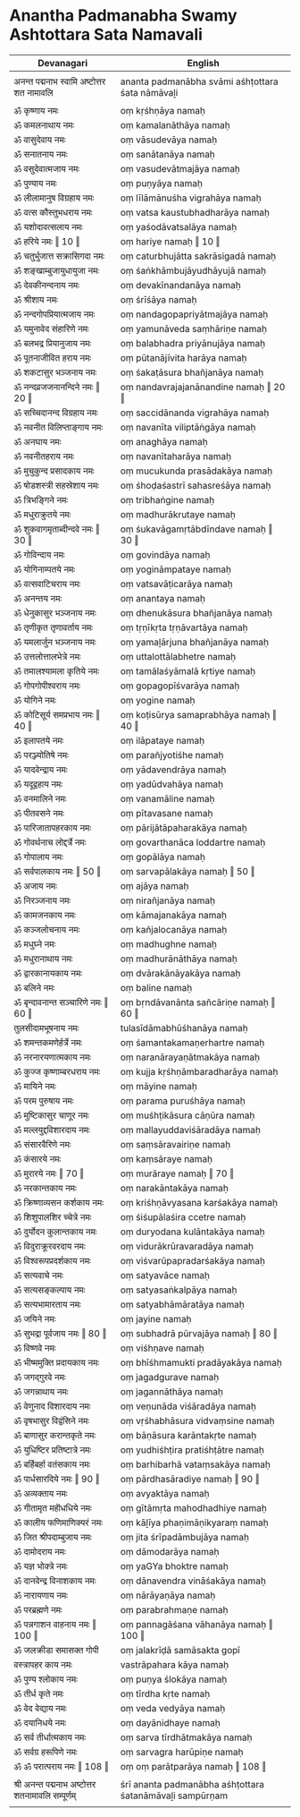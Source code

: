 # Anantha Padmanabha Swamy Ashtottara Sata Namavali

| Devanagari | English |
| ------ | ------ |
|  |  |
| अनन्त पद्मनाभ स्वामि अष्टोत्तर शत नामावलि   | ananta padmanābha svāmi aśhṭottara śata nāmāvaḻi   |
|  |  |
| ॐ कृष्णाय नमः   | oṃ kṛśhṇāya namaḥ   |
| ॐ कमलनाथाय नमः   | oṃ kamalanāthāya namaḥ   |
| ॐ वासुदेवाय नमः   | oṃ vāsudevāya namaḥ   |
| ॐ सनातनाय नमः   | oṃ sanātanāya namaḥ   |
| ॐ वसुदेवात्मजाय नमः   | oṃ vasudevātmajāya namaḥ   |
| ॐ पुण्याय नमः   | oṃ puṇyāya namaḥ   |
| ॐ लीलामानुष विग्रहाय नमः   | oṃ līlāmānuśha vigrahāya namaḥ   |
| ॐ वत्स कौस्तुभधराय नमः   | oṃ vatsa kaustubhadharāya namaḥ   |
| ॐ यशोदावत्सलाय नमः   | oṃ yaśodāvatsalāya namaḥ   |
| ॐ हरिये नमः ‖ 10 ‖   | oṃ hariye namaḥ ‖ 10 ‖   |
| ॐ चतुर्भुजात्त सक्रासिगदा नमः   | oṃ caturbhujātta sakrāsigadā namaḥ   |
| ॐ शङ्खाम्बुजायुधायुजा नमः   | oṃ śaṅkhāmbujāyudhāyujā namaḥ   |
| ॐ देवकीनन्दनाय नमः   | oṃ devakīnandanāya namaḥ   |
| ॐ श्रीशाय नमः   | oṃ śrīśāya namaḥ   |
| ॐ नन्दगोपप्रियात्मजाय नमः   | oṃ nandagopapriyātmajāya namaḥ   |
| ॐ यमुनावेद संहारिणे नमः   | oṃ yamunāveda saṃhāriṇe namaḥ   |
| ॐ बलभद्र प्रियानुजाय नमः   | oṃ balabhadra priyānujāya namaḥ   |
| ॐ पूतनाजीवित हराय नमः   | oṃ pūtanājīvita harāya namaḥ   |
| ॐ शकटासुर भञ्जनाय नमः   | oṃ śakaṭāsura bhañjanāya namaḥ   |
| ॐ नन्दव्रजजनानन्दिने नमः ‖ 20 ‖   | oṃ nandavrajajanānandine namaḥ ‖ 20 ‖   |
| ॐ सच्चिदानन्द विग्रहाय नमः   | oṃ saccidānanda vigrahāya namaḥ   |
| ॐ नवनीत विलिप्ताङ्गाय नमः   | oṃ navanīta viliptāṅgāya namaḥ   |
| ॐ अनघाय नमः   | oṃ anaghāya namaḥ   |
| ॐ नवनीतहराय नमः   | oṃ navanītaharāya namaḥ   |
| ॐ मुचुकुन्द प्रसादकाय नमः   | oṃ mucukunda prasādakāya namaḥ   |
| ॐ षोडशस्त्री सहस्रेशाय नमः   | oṃ śhoḍaśastrī sahasreśāya namaḥ   |
| ॐ त्रिभङ्गिने नमः   | oṃ tribhaṅgine namaḥ   |
| ॐ मधुराक्रुतये नमः   | oṃ madhurākrutaye namaḥ   |
| ॐ शुकवागमृताब्दीन्दवे नमः ‖ 30 ‖   | oṃ śukavāgamṛtābdīndave namaḥ ‖ 30 ‖   |
| ॐ गोविन्दाय नमः   | oṃ govindāya namaḥ   |
| ॐ योगिनाम्पतये नमः   | oṃ yogināmpataye namaḥ   |
| ॐ वत्सवाटिचराय नमः   | oṃ vatsavāṭicarāya namaḥ   |
| ॐ अनन्तय नमः   | oṃ anantaya namaḥ   |
| ॐ धेनुकासुर भञ्जनाय नमः   | oṃ dhenukāsura bhañjanāya namaḥ   |
| ॐ तृणीकृत तृणावर्ताय नमः   | oṃ tṛṇīkṛta tṛṇāvartāya namaḥ   |
| ॐ यमलार्जुन भञ्जनाय नमः   | oṃ yamaḻārjuna bhañjanāya namaḥ   |
| ॐ उत्तलोत्तालभेत्रे नमः   | oṃ uttalottālabhetre namaḥ   |
| ॐ तमालश्यामला कृतिये नमः   | oṃ tamālaśyāmalā kṛtiye namaḥ   |
| ॐ गोपगोपीश्वराय नमः   | oṃ gopagopīśvarāya namaḥ   |
| ॐ योगिने नमः   | oṃ yogine namaḥ   |
| ॐ कोटिसूर्य समप्रभाय नमः ‖ 40 ‖   | oṃ koṭisūrya samaprabhāya namaḥ ‖ 40 ‖   |
| ॐ इलापतये नमः   | oṃ ilāpataye namaḥ   |
| ॐ परञ्ज्योतिषे नमः   | oṃ parañjyotiśhe namaḥ   |
| ॐ यादवेन्द्राय नमः   | oṃ yādavendrāya namaḥ   |
| ॐ यदूद्वहाय नमः   | oṃ yadūdvahāya namaḥ   |
| ॐ वनमालिने नमः   | oṃ vanamāline namaḥ   |
| ॐ पीतवसने नमः   | oṃ pītavasane namaḥ   |
| ॐ पारिजातापहरकाय नमः   | oṃ pārijātāpaharakāya namaḥ   |
| ॐ गोवर्थनाच लोद्दर्त्रे नमः   | oṃ govarthanāca loddartre namaḥ   |
| ॐ गोपालाय नमः   | oṃ gopālāya namaḥ   |
| ॐ सर्वपालकाय नमः ‖ 50 ‖   | oṃ sarvapālakāya namaḥ ‖ 50 ‖   |
| ॐ अजाय नमः   | oṃ ajāya namaḥ   |
| ॐ निरञ्जनाय नमः   | oṃ nirañjanāya namaḥ   |
| ॐ कामजनकाय नमः   | oṃ kāmajanakāya namaḥ   |
| ॐ कञ्जलोचनाय नमः   | oṃ kañjalocanāya namaḥ   |
| ॐ मधुघ्ने नमः   | oṃ madhughne namaḥ   |
| ॐ मधुरानाथाय नमः   | oṃ madhurānāthāya namaḥ   |
| ॐ द्वारकानायकाय नमः   | oṃ dvārakānāyakāya namaḥ   |
| ॐ बलिने नमः   | oṃ baline namaḥ   |
| ॐ बृन्दावनान्त सञ्चारिणे नमः ‖ 60 ‖   | oṃ bṛndāvanānta sañcāriṇe namaḥ ‖ 60 ‖   |
| तुलसीदामभूषनाय नमः   | tulasīdāmabhūśhanāya namaḥ   |
| ॐ शमन्तकमणेर्हर्त्रे नमः   | oṃ śamantakamaṇerhartre namaḥ   |
| ॐ नरनारयणात्मकाय नमः   | oṃ naranārayaṇātmakāya namaḥ   |
| ॐ कुज्ज कृष्णाम्बरधराय नमः   | oṃ kujja kṛśhṇāmbaradharāya namaḥ   |
| ॐ मायिने नमः   | oṃ māyine namaḥ   |
| ॐ परम पुरुषाय नमः   | oṃ parama puruśhāya namaḥ   |
| ॐ मुष्टिकासुर चाणूर नमः   | oṃ muśhṭikāsura cāṇūra namaḥ   |
| ॐ मल्लयुद्दविशारदाय नमः   | oṃ mallayuddaviśāradāya namaḥ   |
| ॐ संसारवैरिणे नमः   | oṃ saṃsāravairiṇe namaḥ   |
| ॐ कंसारये नमः   | oṃ kaṃsāraye namaḥ   |
| ॐ मुरारये नमः ‖ 70 ‖   | oṃ murāraye namaḥ ‖ 70 ‖   |
| ॐ नरकान्तकाय नमः   | oṃ narakāntakāya namaḥ   |
| ॐ क्रिष्णाव्यसन कर्शकाय नमः   | oṃ kriśhṇāvyasana karśakāya namaḥ   |
| ॐ शिशुपालशिर च्चेत्रे नमः   | oṃ śiśupālaśira ccetre namaḥ   |
| ॐ दुर्योदन कुलान्तकाय नमः   | oṃ duryodana kulāntakāya namaḥ   |
| ॐ विदुराक्रूरवरदाय नमः   | oṃ vidurākrūravaradāya namaḥ   |
| ॐ विश्वरूपप्रदर्शकाय नमः   | oṃ viśvarūpapradarśakāya namaḥ   |
| ॐ सत्यवाचे नमः   | oṃ satyavāce namaḥ   |
| ॐ सत्यसङ्कल्पाय नमः   | oṃ satyasaṅkalpāya namaḥ   |
| ॐ सत्यभामारताय नमः   | oṃ satyabhāmāratāya namaḥ   |
| ॐ जयिने नमः   | oṃ jayine namaḥ   |
| ॐ सुभद्रा पूर्वजाय नमः ‖ 80 ‖   | oṃ subhadrā pūrvajāya namaḥ ‖ 80 ‖   |
| ॐ विष्णवे नमः   | oṃ viśhṇave namaḥ   |
| ॐ भीष्ममुक्ति प्रदायकाय नमः   | oṃ bhīśhmamukti pradāyakāya namaḥ   |
| ॐ जगद्गुरवे नमः   | oṃ jagadgurave namaḥ   |
| ॐ जगन्नाथाय नमः   | oṃ jagannāthāya namaḥ   |
| ॐ वेणुनाद विशारदाय नमः   | oṃ veṇunāda viśāradāya namaḥ   |
| ॐ वृषभासुर विद्वंसिने नमः   | oṃ vṛśhabhāsura vidvaṃsine namaḥ   |
| ॐ बाणासुर करान्तकृते नमः   | oṃ bāṇāsura karāntakṛte namaḥ   |
| ॐ युधिष्टिर प्रतिष्टात्रे नमः   | oṃ yudhiśhṭira pratiśhṭātre namaḥ   |
| ॐ बर्हिबर्हा वतंसकाय नमः   | oṃ barhibarhā vataṃsakāya namaḥ   |
| ॐ पार्धसारदिये नमः ‖ 90 ‖   | oṃ pārdhasāradiye namaḥ ‖ 90 ‖   |
| ॐ अव्यक्ताय नमः   | oṃ avyaktāya namaḥ   |
| ॐ गीतामृत महॊधधिये नमः   | oṃ gītāmṛta mahodhadhiye namaḥ   |
| ॐ कालीय फणिमाणिक्यरं नमः   | oṃ kāḻīya phaṇimāṇikyaraṃ namaḥ   |
| ॐ जित श्रीपदाम्बुजाय नमः   | oṃ jita śrīpadāmbujāya namaḥ   |
| ॐ दामोदराय नमः   | oṃ dāmodarāya namaḥ   |
| ॐ यज्ञ भोक्त्रे नमः   | oṃ yaGYa bhoktre namaḥ   |
| ॐ दानवेन्द्र विनाशकाय नमः   | oṃ dānavendra vināśakāya namaḥ   |
| ॐ नारायणाय नमः   | oṃ nārāyaṇāya namaḥ   |
| ॐ परब्रह्मणे नमः   | oṃ parabrahmaṇe namaḥ   |
| ॐ पन्नगाशन वाहनाय नमः ‖ 100 ‖   | oṃ pannagāśana vāhanāya namaḥ ‖ 100 ‖   |
| ॐ जलक्रीडा समासक्त गोपी   | oṃ jalakrīḍā samāsakta gopī   |
| वस्त्रापहर काय नमः   | vastrāpahara kāya namaḥ   |
| ॐ पुण्य श्लोकाय नमः   | oṃ puṇya ślokāya namaḥ   |
| ॐ तीर्ध कृते नमः   | oṃ tīrdha kṛte namaḥ   |
| ॐ वेद वेद्याय नमः   | oṃ veda vedyāya namaḥ   |
| ॐ दयानिधये नमः   | oṃ dayānidhaye namaḥ   |
| ॐ सर्व तीर्धात्मकाय नमः   | oṃ sarva tīrdhātmakāya namaḥ   |
| ॐ सर्वग्र हरूपिणे नमः   | oṃ sarvagra harūpiṇe namaḥ   |
| ॐ ॐ परात्पराय नमः ‖ 108 ‖   | oṃ oṃ parātparāya namaḥ ‖ 108 ‖   |
|  |  |
| श्री अनन्त पद्मनाभ अष्टोत्तर शतनामावलि सम्पूर्णम्   | śrī ananta padmanābha aśhṭottara śatanāmāvaḻi sampūrṇam   |
|  |  |

